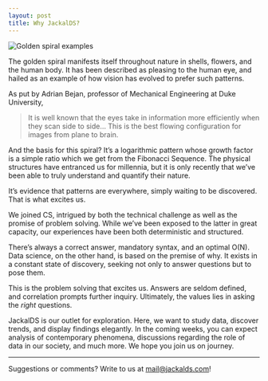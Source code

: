 ```yaml
---
layout: post
title: Why JackalDS?
---
```


![Golden spiral examples](golden-spiral-examples.jpeg)

The golden spiral manifests itself throughout nature in shells, flowers, and the human body. It has been described as pleasing to the human eye, and hailed as an example of how vision has evolved to prefer such patterns.

As put by Adrian Bejan, professor of Mechanical Engineering at Duke University,
> It is well known that the eyes take in information more efficiently when they scan side to side… This is the best flowing configuration for images from plane to brain.

And the basis for this spiral? It’s a logarithmic pattern whose growth factor is a simple ratio which we get from the Fibonacci Sequence. The physical structures have entranced us for millennia, but it is only recently that we’ve been able to truly understand and quantify their nature.

It’s evidence that patterns are everywhere, simply waiting to be discovered. That is what excites us.

We joined CS, intrigued by both the technical challenge as well as the promise of problem solving. While we’ve been exposed to the latter in great capacity, our experiences have been both deterministic and structured.

There’s always a correct answer, mandatory syntax, and an optimal O(N). Data science, on the other hand, is based on the premise of why. It exists in a constant state of discovery, seeking not only to answer questions but to pose them.


This is the problem solving that excites us. Answers are seldom defined, and correlation prompts further inquiry. Ultimately, the values lies in asking the *right* questions.

JackalDS is our outlet for exploration. Here, we want to study data, discover trends, and display findings elegantly.  In the coming weeks, you can expect analysis of contemporary phenomena, discussions regarding the role of data in our society, and much more. We hope you join us on journey.

-----

Suggestions or comments? Write to us at [mail@jackalds.com](mailto:mail@jackalds.com)!

